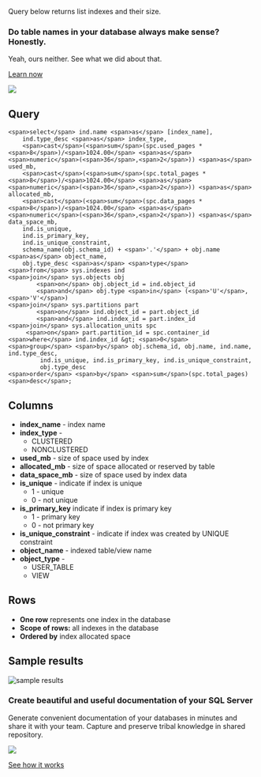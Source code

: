 Query below returns list indexes and their size.

### Do table names in your database always make sense? Honestly.

Yeah, ours neither. See what we did about that.

[Learn now](https://dataedo.com/blog/confused-when-trying-to-work-with-databases?cta=kb-query-table-names)

[![](https://dataedo.com/asset/img/markdown/docs/test-article/edca6a29318bb7640068f5c69a5af4ba.png#center)](https://dataedo.com/blog/confused-when-trying-to-work-with-databases?cta=kb-query-table-names)

## Query

```
<span>select</span> ind.name <span>as</span> [index_name],
    ind.type_desc <span>as</span> index_type,
    <span>cast</span>(<span>sum</span>(spc.used_pages * <span>8</span>)/<span>1024.00</span> <span>as</span> <span>numeric</span>(<span>36</span>,<span>2</span>)) <span>as</span> used_mb,
    <span>cast</span>(<span>sum</span>(spc.total_pages * <span>8</span>)/<span>1024.00</span> <span>as</span> <span>numeric</span>(<span>36</span>,<span>2</span>)) <span>as</span> allocated_mb,
    <span>cast</span>(<span>sum</span>(spc.data_pages * <span>8</span>)/<span>1024.00</span> <span>as</span> <span>numeric</span>(<span>36</span>,<span>2</span>)) <span>as</span> data_space_mb,
    ind.is_unique,
    ind.is_primary_key,
    ind.is_unique_constraint,
    schema_name(obj.schema_id) + <span>'.'</span> + obj.name <span>as</span> object_name,
    obj.type_desc <span>as</span> <span>type</span>
<span>from</span> sys.indexes ind
<span>join</span> sys.objects obj 
        <span>on</span> obj.object_id = ind.object_id
        <span>and</span> obj.type <span>in</span> (<span>'U'</span>,<span>'V'</span>)
<span>join</span> sys.partitions part 
        <span>on</span> ind.object_id = part.object_id 
        <span>and</span> ind.index_id = part.index_id
<span>join</span> sys.allocation_units spc
     <span>on</span> part.partition_id = spc.container_id
<span>where</span> ind.index_id &gt; <span>0</span>
<span>group</span> <span>by</span> obj.schema_id, obj.name, ind.name, ind.type_desc, 
         ind.is_unique, ind.is_primary_key, ind.is_unique_constraint, 
         obj.type_desc
<span>order</span> <span>by</span> <span>sum</span>(spc.total_pages) <span>desc</span>;
```

## Columns

-   **index\_name** - index name
-   **index\_type** -
    -   CLUSTERED
    -   NONCLUSTERED
-   **used\_mb** - size of space used by index
-   **allocated\_mb** - size of space allocated or reserved by table
-   **data\_space\_mb** - size of space used by index data
-   **is\_unique** - indicate if index is unique
    -   1 - unique
    -   0 - not unique
-   **is\_primary\_key** indicate if index is primary key
    -   1 - primary key
    -   0 - not primary key
-   **is\_unique\_constraint** - indicate if index was created by UNIQUE constraint
-   **object\_name** - indexed table/view name
-   **object\_type** -
    -   USER\_TABLE
    -   VIEW

## Rows

-   **One row** represents one index in the database
-   **Scope of rows:** all indexes in the database
-   **Ordered by** index allocated space

## Sample results

![sample results](https://dataedo.com/asset/img/kb/query/sql-server/size_of_indexes.png)

### Create beautiful and useful documentation of your SQL Server

Generate convenient documentation of your databases in minutes and share it with your team. Capture and preserve tribal knowledge in shared repository.

[![](https://dataedo.com/asset/img/markdown/docs/test-article/30c11fa4b210f11740f56e85ca8bf9c6.gif)](https://demo.dataedo.com/)

[See how it works](https://demo.dataedo.com/)